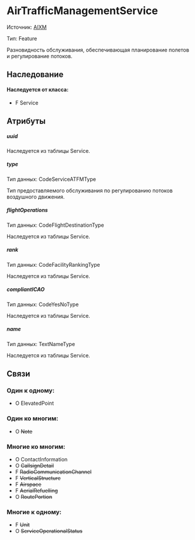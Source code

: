 AirTrafficManagementService
===============
Источник: [AIXM](https://extranet.eurocontrol.int/http://webprisme.cfmu.eurocontrol.int/aixmwiki_public/bin/view/AIXM/Class_AirTrafficManagementService)

Тип: Feature

Разновидность обслуживания, обеспечивающая планирование полетов и регулирование потоков.

## Наследование

#### Наследуется от класса:

- F Service

## Атрибуты

##### uuid

Наследуетcя из таблицы Service.

##### type
Тип данных: CodeServiceATFMType

Тип предоставляемого обслуживания по регулированию потоков воздушного движения.

##### flightOperations
Тип данных: CodeFlightDestinationType

Наследуетcя из таблицы Service.

##### rank
Тип данных: CodeFacilityRankingType

Наследуетcя из таблицы Service.

##### compliantICAO
Тип данных: CodeYesNoType

Наследуетcя из таблицы Service.

##### name
Тип данных: TextNameType

Наследуетcя из таблицы Service.

## Связи

### Один к одному:

- O ElevatedPoint

### Один ко многим:

- O ~~Note~~

### Многие ко многим:

- O ContactInformation
- O ~~CallsignDetail~~
- F ~~RadioCommunicationChannel~~
- F ~~VerticalStructure~~
- F ~~Airspace~~
- F ~~AerialRefuelling~~
- O ~~RoutePortion~~

### Многие к одному:

- F ~~Unit~~
- O ~~ServiceOperationalStatus~~

